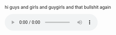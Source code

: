 hi guys and girls and guygirls and that bullshit again

<div>
    <audio controls>
        <source src="\resources\Tariff.mp3" type="audio/mpeg">
    Your browser does not support the audio element.
    </audio> 
</div>